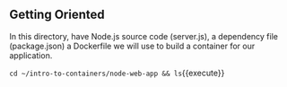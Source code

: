 ## Getting Oriented

In this directory, have Node.js source code (server.js), a dependency file (package.json) a Dockerfile we will use to build a container for our application.

`cd ~/intro-to-containers/node-web-app && ls`{{execute}}